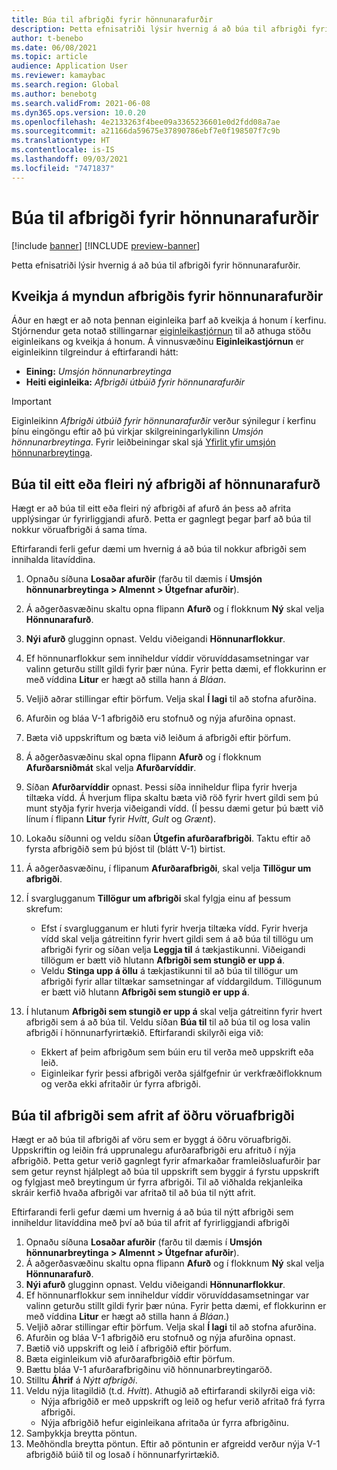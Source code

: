 ```yaml
---
title: Búa til afbrigði fyrir hönnunarafurðir
description: Þetta efnisatriði lýsir hvernig á að búa til afbrigði fyrir hönnunarafurðir
author: t-benebo
ms.date: 06/08/2021
ms.topic: article
audience: Application User
ms.reviewer: kamaybac
ms.search.region: Global
ms.author: benebotg
ms.search.validFrom: 2021-06-08
ms.dyn365.ops.version: 10.0.20
ms.openlocfilehash: 4e2133263f4bee09a3365236601e0d2fdd08a7ae
ms.sourcegitcommit: a21166da59675e37890786ebf7e0f198507f7c9b
ms.translationtype: HT
ms.contentlocale: is-IS
ms.lasthandoff: 09/03/2021
ms.locfileid: "7471837"
---
```

# <a name="generate-variants-for-engineering-products"></a>Búa til afbrigði fyrir hönnunarafurðir

[!include [banner](../includes/banner.md)]
[!INCLUDE [preview-banner](../includes/preview-banner.md)]

Þetta efnisatriði lýsir hvernig á að búa til afbrigði fyrir hönnunarafurðir.

## <a name="turn-on-variant-generation-for-engineering-products"></a>Kveikja á myndun afbrigðis fyrir hönnunarafurðir

Áður en hægt er að nota þennan eiginleika þarf að kveikja á honum í kerfinu. Stjórnendur geta notað stillingarnar [eiginleikastjórnun](../../fin-ops-core/fin-ops/get-started/feature-management/feature-management-overview.md) til að athuga stöðu eiginleikans og kveikja á honum. Á vinnusvæðinu **Eiginleikastjórnun** er eiginleikinn tilgreindur á eftirfarandi hátt:

- **Eining:** *Umsjón hönnunarbreytinga*
- **Heiti eiginleika:** *Afbrigði útbúið fyrir hönnunarafurðir*

> [!IMPORTANT]
> Eiginleikinn *Afbrigði útbúið fyrir hönnunarafurðir* verður sýnilegur í kerfinu þínu eingöngu eftir að þú virkjar skilgreiningarlykilinn *Umsjón hönnunarbreytinga*. Fyrir leiðbeiningar skal sjá [Yfirlit yfir umsjón hönnunarbreytinga](product-engineering-overview.md).

## <a name="generate-one-or-more-new-variants-of-an-engineering-product"></a>Búa til eitt eða fleiri ný afbrigði af hönnunarafurð

Hægt er að búa til eitt eða fleiri ný afbrigði af afurð án þess að afrita upplýsingar úr fyrirliggjandi afurð. Þetta er gagnlegt þegar þarf að búa til nokkur vöruafbrigði á sama tíma.

Eftirfarandi ferli gefur dæmi um hvernig á að búa til nokkur afbrigði sem innihalda litavíddina.

1. Opnaðu síðuna **Losaðar afurðir** (farðu til dæmis í **Umsjón hönnunarbreytinga \> Almennt \> Útgefnar afurðir**).
1. Á aðgerðasvæðinu skaltu opna flipann **Afurð** og í flokknum **Ný** skal velja **Hönnunarafurð**.
1. **Nýi afurð** glugginn opnast. Veldu viðeigandi **Hönnunarflokkur**.
1. Ef hönnunarflokkur sem inniheldur víddir vöruvíddasamsetningar var valinn geturðu stillt gildi fyrir þær núna. Fyrir þetta dæmi, ef flokkurinn er með víddina **Litur** er hægt að stilla hann á *Bláan*.
1. Veljið aðrar stillingar eftir þörfum. Velja skal **Í lagi** til að stofna afurðina.
1. Afurðin og bláa V-1 afbrigðið eru stofnuð og nýja afurðina opnast.
1. Bæta við uppskriftum og bæta við leiðum á afbrigði eftir þörfum.
1. Á aðgerðasvæðinu skal opna flipann **Afurð** og í flokknum **Afurðarsniðmát** skal velja **Afurðarvíddir**.
1. Síðan **Afurðarvíddir** opnast. Þessi síða inniheldur flipa fyrir hverja tiltæka vídd. Á hverjum flipa skaltu bæta við röð fyrir hvert gildi sem þú munt styðja fyrir hverja viðeigandi vídd. (Í þessu dæmi getur þú bætt við línum í flipann **Litur** fyrir *Hvítt*, *Gult* og *Grænt*).
1. Lokaðu síðunni og veldu síðan **Útgefin afurðarafbrigði**. Taktu eftir að fyrsta afbrigðið sem þú bjóst til (blátt V-1) birtist.
1. Á aðgerðasvæðinu, í flipanum **Afurðarafbrigði**, skal velja **Tillögur um afbrigði**.
1. Í svarglugganum **Tillögur um afbrigði** skal fylgja einu af þessum skrefum:

    - Efst í svarglugganum er hluti fyrir hverja tiltæka vídd. Fyrir hverja vídd skal velja gátreitinn fyrir hvert gildi sem á að búa til tillögu um afbrigði fyrir og síðan velja **Leggja til** á tækjastikunni. Viðeigandi tillögum er bætt við hlutann **Afbrigði sem stungið er upp á**.
    - Veldu **Stinga upp á öllu** á tækjastikunni til að búa til tillögur um afbrigði fyrir allar tiltækar samsetningar af víddargildum. Tillögunum er bætt við hlutann **Afbrigði sem stungið er upp á**.

1. Í hlutanum **Afbrigði sem stungið er upp á** skal velja gátreitinn fyrir hvert afbrigði sem á að búa til. Veldu síðan **Búa til** til að búa til og losa valin afbrigði í hönnunarfyrirtækið. Eftirfarandi skilyrði eiga við:

    - Ekkert af þeim afbrigðum sem búin eru til verða með uppskrift eða leið.
    - Eiginleikar fyrir þessi afbrigði verða sjálfgefnir úr verkfræðiflokknum og verða ekki afritaðir úr fyrra afbrigði.

## <a name="generate-a-variant-as-a-copy-of-another-product-variant"></a>Búa til afbrigði sem afrit af öðru vöruafbrigði

Hægt er að búa til afbrigði af vöru sem er byggt á öðru vöruafbrigði. Uppskriftin og leiðin frá upprunalegu afurðarafbrigði eru afrituð í nýja afbrigðið. Þetta getur verið gagnlegt fyrir afmarkaðar framleiðsluafurðir þar sem getur reynst hjálplegt að búa til uppskrift sem byggir á fyrstu uppskrift og fylgjast með breytingum úr fyrra afbrigði. Til að viðhalda rekjanleika skráir kerfið hvaða afbrigði var afritað til að búa til nýtt afrit.

Eftirfarandi ferli gefur dæmi um hvernig á að búa til nýtt afbrigði sem inniheldur litavíddina með því að búa til afrit af fyrirliggjandi afbrigði

1. Opnaðu síðuna **Losaðar afurðir** (farðu til dæmis í **Umsjón hönnunarbreytinga \> Almennt \> Útgefnar afurðir**).
1. Á aðgerðasvæðinu skaltu opna flipann **Afurð** og í flokknum **Ný** skal velja **Hönnunarafurð**.
1. **Nýi afurð** glugginn opnast. Veldu viðeigandi **Hönnunarflokkur**.
1. Ef hönnunarflokkur sem inniheldur víddir vöruvíddasamsetningar var valinn geturðu stillt gildi fyrir þær núna. Fyrir þetta dæmi, ef flokkurinn er með víddina **Litur** er hægt að stilla hann á *Bláan*.)
1. Veljið aðrar stillingar eftir þörfum. Velja skal **Í lagi** til að stofna afurðina.
1. Afurðin og bláa V-1 afbrigðið eru stofnuð og nýja afurðina opnast.
1. Bætið við uppskrift og leið í afbrigðið eftir þörfum.
1. Bæta eiginleikum við afurðarafbrigðið eftir þörfum.
1. Bættu bláa V-1 afurðarafbrigðinu við hönnunarbreytingaröð.
1. Stilltu **Áhrif** á *Nýtt afbrigði*.
1. Veldu nýja litagildið (t.d. *Hvítt*). Athugið að eftirfarandi skilyrði eiga við: 
    - Nýja afbrigðið er með uppskrift og leið og hefur verið afritað frá fyrra afbrigði.
    - Nýja afbrigðið hefur eiginleikana afritaða úr fyrra afbrigðinu.
1. Samþykkja breytta pöntun.
1. Meðhöndla breytta pöntun. Eftir að pöntunin er afgreidd verður nýja V-1 afbrigðið búið til og losað í hönnunarfyrirtækið.
